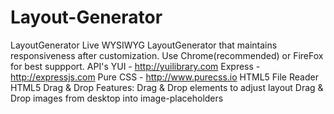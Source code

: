 Layout-Generator
================

LayoutGenerator Live WYSIWYG LayoutGenerator that maintains responsiveness after customization.  Use Chrome(recommended) or FireFox for best suppport.  API's YUI - http://yuilibrary.com  Express - http://expressjs.com  Pure CSS - http://www.purecss.io  HTML5 File Reader  HTML5 Drag &amp; Drop  Features:  Drag &amp; Drop elements to adjust layout  Drag &amp; Drop images from desktop into image-placeholders
